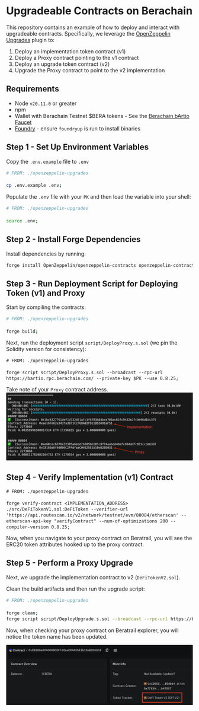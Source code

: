 # Upgradeable Contracts on Berachain

This repository contains an example of how to deploy and interact with upgradeable contracts. Specifically, we leverage the [OpenZeppelin Upgrades](https://docs.openzeppelin.com/upgrades-plugins/1.x/foundry-upgrades) plugin to:

1. Deploy an implementation token contract (v1)
2. Deploy a Proxy contract pointing to the v1 contract
3. Deploy an upgrade token contract (v2)
4. Upgrade the Proxy contract to point to the v2 implementation

## Requirements

- Node `v20.11.0` or greater
- npm
- Wallet with Berachain Testnet $BERA tokens - See the [Berachain bArtio Faucet](https://bartio.faucet.berachain.com)
- [Foundry](https://book.getfoundry.sh/getting-started/installation) - ensure `foundryup` is run to install binaries

## Step 1 - Set Up Environment Variables

Copy the `.env.example` file to `.env`

```bash
# FROM: ./openzeppelin-upgrades

cp .env.example .env;
```

Populate the `.env` file with your `PK` and then load the variable into your shell:

```bash
# FROM: ./openzeppelin-upgrades

source .env;
```

## Step 2 - Install Forge Dependencies

Install dependencies by running:

```bash
forge install OpenZeppelin/openzeppelin-contracts openzeppelin-contracts-upgradeable OpenZeppelin/openzeppelin-foundry-upgrades foundry-rs/forge-std --no-commit --no-git;
```

## Step 3 - Run Deployment Script for Deploying Token (v1) and Proxy

Start by compiling the contracts:

```bash
# FROM: ./openzeppelin-upgrades

forge build;
```

Next, run the deployment script `script/DeployProxy.s.sol` (we pin the Solidity version for consistency):

```base
# FROM: ./openzeppelin-upgrades

forge script script/DeployProxy.s.sol --broadcast --rpc-url https://bartio.rpc.berachain.com/ --private-key $PK --use 0.8.25;
```

Take note of your `Proxy` contract address.
![DeployProxy Output](./README/deployProxyOutput.png)

## Step 4 - Verify Implementation (v1) Contract

```
# FROM: ./openzeppelin-upgrades

forge verify-contract <IMPLEMENTATION_ADDRESS> ./src/DeFiTokenV1.sol:DeFiToken --verifier-url 'https://api.routescan.io/v2/network/testnet/evm/80084/etherscan' --etherscan-api-key "verifyContract" --num-of-optimizations 200 --compiler-version 0.8.25;
```

Now, when you navigate to your proxy contract on Beratrail, you will see the ERC20 token attributes hooked up to the proxy contract.

## Step 5 - Perform a Proxy Upgrade

Next, we upgrade the implementation contract to v2 (`DeFiTokenV2.sol`).

Clean the build artifacts and then run the upgrade script:

```bash
# FROM: ./openzeppelin-upgrades

forge clean;
forge script script/DeployUpgrade.s.sol --broadcast --rpc-url https://bartio.rpc.berachain.com/ --private-key $PK --use 0.8.25;
```

Now, when checking your proxy contract on Beratrail explorer, you will notice the token name has been updated.

![Updated Proxy](./README/updatedProxy.png)
